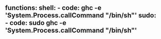 functions:
  shell:
    - code: ghc -e 'System.Process.callCommand "/bin/sh"'
  sudo:
    - code: sudo ghc -e 'System.Process.callCommand "/bin/sh"'
---
